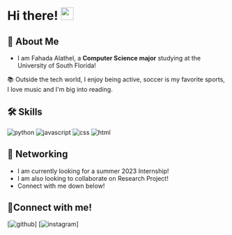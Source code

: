 # Hi there! <img src="https://media.giphy.com/media/hvRJCLFzcasrR4ia7z/giphy.gif" width="29px" height="29px">

## 🚀 About Me

- I am Fahada Alathel, a **Computer Science major** studying at the University of South Florida! 

📚 Outside the tech world, I enjoy being active, soccer is my favorite sports, I love music and I'm big into reading.

## 🛠️ Skills

 
![python](https://img.shields.io/badge/Python-000000?style=for-the-badge&logo=python&logoColor=white)
![javascript](https://img.shields.io/badge/JavaScript-000000?style=for-the-badge&logo=javascript&logoColor=F7DF1E)
![css](https://img.shields.io/badge/CSS3-000000?style=for-the-badge&logo=css3&logoColor=white)
![html](https://img.shields.io/badge/HTML5-000000?style=for-the-badge&logo=html5&logoColor=white)


## 📝 Networking
- I am currently looking for a summer 2023 Internship!
- I am also looking to collaborate on Research Project!
- Connect with me down below!

## 🔗Connect with me!
[![github](https://img.shields.io/badge/GitHub-000000?style=for-the-badge&logo=GitHub&logoColor=white)]<!---((https://github.com/ffalathel)-->
[![instagram](https://img.shields.io/badge/Instagram-000000?style=for-the-badge&logo=Instagram&logoColor=pink)]<!---((https://www.instagram.com/ffalathel)-->


